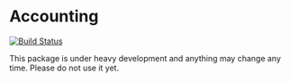 # Accounting

[![Build Status](https://travis-ci.org/TotalVerb/Accounting.jl.svg?branch=master)](https://travis-ci.org/TotalVerb/Accounting.jl)

This package is under heavy development and anything may change any time. Please do not use it yet.
